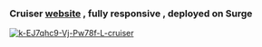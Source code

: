 
<h3>Cruiser <a href="https://common-wilderness.surge.sh/">website</a> , fully responsive , deployed on Surge</h3>

<a href="https://common-wilderness.surge.sh/"><img src="https://i.ibb.co/RjPfVd7/k-EJ7qhc9-Vj-Pw78f-L-cruiser.jpg" alt="k-EJ7qhc9-Vj-Pw78f-L-cruiser" border="0"></a>
